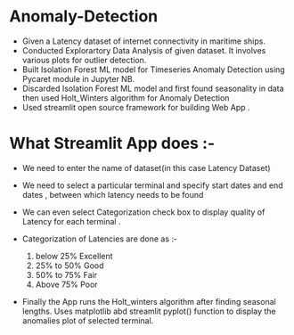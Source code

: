 # Anomaly-Detection
* Given a Latency dataset of internet connectivity in maritime ships.
* Conducted Explorartory Data Analysis of given dataset. It involves various plots for outlier detection.
* Built Isolation Forest ML model for Timeseries Anomaly Detection using Pycaret module in Jupyter NB.
* Discarded Isolation Forest ML model and first found seasonality in data then used Holt_Winters algorithm for Anomaly Detection
* Used streamlit open source framework for building Web App .

# What Streamlit App does :- 
  * We need to enter the name of dataset(in this case Latency Dataset)
  * We need to select a particular terminal and specify start dates and end dates , between which latency needs to be found
  * We can even select Categorization check box to display quality of Latency for each terminal . 
  * Categorization of Latencies are done as :- 
      1) below 25% Excellent
      2) 25% to 50% Good
      3) 50% to 75% Fair
      4) Above 75% Poor
  
  * Finally the App runs the Holt_winters algorithm after finding seasonal lengths. Uses matplotlib abd streamlit pyplot() function to display the anomalies plot of selected terminal.
    
